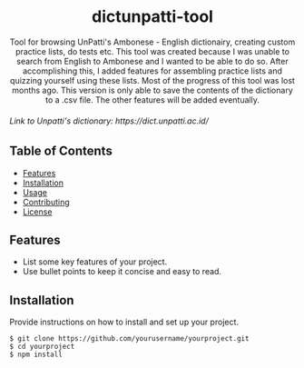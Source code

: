 
<h1 align="center">dictunpatti-tool</h1>

<p align="center">
Tool for browsing UnPatti's Ambonese - English dictionairy, creating custom practice lists, do tests etc.
This tool was created because I was unable to search from English to Ambonese and I wanted to be able to do so. 
After accomplishing this, I added features for assembling practice lists and quizzing yourself using these lists.
Most of the progress of this tool was lost months ago. This version is only able to save the contents of the dictionary to a .csv file. The other features will be added eventually.
</p>
<h6>
Link to Unpatti's dictionary: https://dict.unpatti.ac.id/
</h6>

## Table of Contents
- [Features](#features)
- [Installation](#installation)
- [Usage](#usage)
- [Contributing](#contributing)
- [License](#license)

## Features

- List some key features of your project.
- Use bullet points to keep it concise and easy to read.

## Installation

Provide instructions on how to install and set up your project.

```shell
$ git clone https://github.com/yourusername/yourproject.git
$ cd yourproject
$ npm install